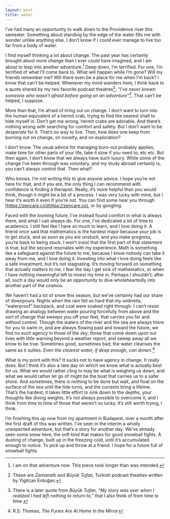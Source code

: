 ```yaml
---
layout: post
title: water
---
```


I’ve had many an opportunity to walk down to the Providence river this semester. Something about standing by the edge of the water fills me with wonder unlike anything else. I don’t know if I could ever manage to live too far from a body of water.

I find myself thinking a lot about change. The past year has certainly brought about more change than I ever could have imagined, and I am about to leap into another adventure.[^1] Deep down, I’m terrified. For one, I’m terrified of what I’ll come back to. What will happen while I’m gone? Will my friends remember me? Will there even be a place for me when I’m back? I know that can’t be helped. Whenever my mind wanders here, I think back to a quote shared by my two favorite podcast theatres[^2]; *“I’ve never known someone who wasn’t afraid before going on an adventure”[^3]*. That can’t be helped, I suppose.

More than that, I’m afraid of tiring out on change. I don’t want to turn into the human equivalent of a hermit crab, trying to find the nearest shell to hide myself in. Don’t get me wrong, hermit crabs are adorable. And there’s nothing wrong with searching for comfort and safety. But I don’t want to be *desperate* for it. That’s no way to live. Then, how does one keep from burning out on change, on novelty, and on exploration?

I don’t know. The usual advice for managing burn-out probably applies; make time for other parts of your life, take it slow if you need to, etc etc. But then again, I don’t know that we always have such luxury. While some of the change I’ve been through was voluntary, and my study abroad certainly is, you can’t always control that. Then what?

Who knows. I’m not writing this to give anyone advice. I hope you’re not here for that, and if you are, the only thing I can recommend with confidence is finding a therapist. Really, it’s more helpful than you would think, though it might be a bit of a process. I was very lucky with mine, but I hear it’s worth it even if you’re not. You can find some near you through [https://zencare.co](https://zencare.co), or by googling.

Faced with the looming future, I’ve instead found comfort in what is always there, and what I can always do. For one, I’ve dedicated a lot of time to academics. I still feel like I have so much to learn, and I love doing it. A friend once said that mathematics is the hardest major because your job is to get stuck, and as soon as you are unstuck, and you make progress, you’re back to being stuck. I won’t insist that the first part of that statement is true, but the second resonates with my experience. Math is something like a safeguard against the future to me, because I know nobody can take it away from me, and I love doing it. Investing into what I love doing feels like a safe investment, but it’s not stagnating. It’s moving forward on something that actually matters to me. I fear the day I get sick of mathematics, or when I have nothing meaningful left to invest my time in. Perhaps I shouldn’t; after all, such a day would only be an opportunity to dive wholeheartedly into another part of the cosmos.

We haven’t had a lot of snow this season, but we’ve certainly had our share of downpours. Nights when the rain fell so hard that my umbrella, “waterproof” backpack, and coat were soaked right through. I can’t resist drawing an analogy between water pouring forcefully from above and the sort of change that sweeps you off your feet, that carries you far and without control. Though the waters of the river and the sea are always there for you to swim in, and are always flowing past and toward the future, we find no such agency in those of the sky; those that come down upon our lives with little warning beyond a weather report, and sweep away all we know to be true. Sometimes good, sometimes bad; the water cleanses the same as it sullies. *Even the clearest water, if deep enough, can drown.*[^4]

What is my point with this? It sucks not to have agency in change. It really does. But I think it’s also a rare day on which we know what is actually best for us. What we would rather cling to may be what is weighing us down; and what we would rather let go of might be the boat that carries us to a safer shore. And sometimes, there is nothing to be done but wait, and float on the surface of the sea until the tide turns, and the currents bring a lifeline. That’s the hardest; it takes little effort to sink down to the depths, your thoughts like diving weights. It’s not always possible to overcome it, and I think from time to time of those that weren’t so lucky. It’s still worth trying, I think.

I’m finishing this up now from my apartment in Budapest, over a month after the first draft of this was written. I’ve seen in the interim a wholly unexpected adventure, but that’s a story for another day. We’ve already seen some snow here; the soft kind that makes for good snowball fights. A dusting of change, built up in the freezing cold, until it’s accumulated enough to notice. To pick up and throw at a friend. I hope for a future full of snowball fights.

[^1]:  I am on that adventure now. This piece took longer than was intended.

[^2]:  These are *Zamanaltı* and *Büyük Tufan*, Turkish podcast theatres written by Yigitcan Erdoğan.

[^3]:  There is a later quote from *Büyük Tufan*, *“My story was over when I realized I had left nothing to return to,”* that I also think of from time to time.

[^4]:  R.S. Thomas, *The Furies Are At Home In the Mirror*